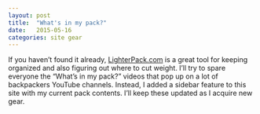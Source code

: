 ```yaml
---
layout: post
title:  "What's in my pack?"
date:   2015-05-16
categories: site gear
---
```


If you haven’t found it already, [LighterPack.com](https://lighterpack.com) is a great tool for keeping organized and also figuring out where to cut weight. I’ll try to spare everyone the “What’s in my pack?” videos that pop up on a lot of backpackers YouTube channels. Instead, I added a sidebar feature to this site with my current pack contents. I’ll keep these updated as I acquire new gear.
